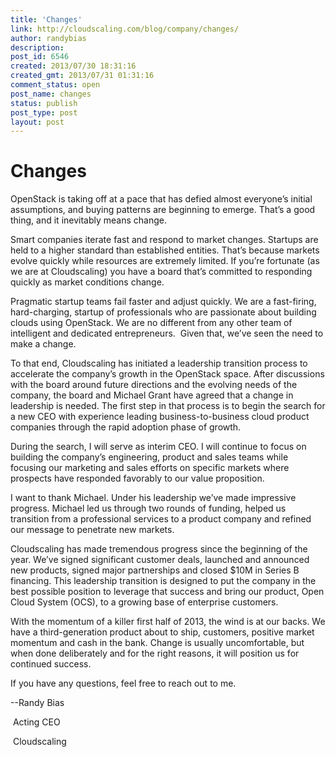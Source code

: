 ```yaml
---
title: 'Changes'
link: http://cloudscaling.com/blog/company/changes/
author: randybias
description: 
post_id: 6546
created: 2013/07/30 18:31:16
created_gmt: 2013/07/31 01:31:16
comment_status: open
post_name: changes
status: publish
post_type: post
layout: post
---
```


# Changes

OpenStack is taking off at a pace that has defied almost everyone’s initial assumptions, and buying patterns are beginning to emerge. That’s a good thing, and it inevitably means change.

Smart companies iterate fast and respond to market changes. Startups are held to a higher standard than established entities. That’s because markets evolve quickly while resources are extremely limited. If you’re fortunate (as we are at Cloudscaling) you have a board that’s committed to responding quickly as market conditions change.

Pragmatic startup teams fail faster and adjust quickly. We are a fast-firing, hard-charging, startup of professionals who are passionate about building clouds using OpenStack. We are no different from any other team of intelligent and dedicated entrepreneurs.  Given that, we’ve seen the need to make a change.

To that end, Cloudscaling has initiated a leadership transition process to accelerate the company’s growth in the OpenStack space. After discussions with the board around future directions and the evolving needs of the company, the board and Michael Grant have agreed that a change in leadership is needed. The first step in that process is to begin the search for a new CEO with experience leading business-to-business cloud product companies through the rapid adoption phase of growth.

During the search, I will serve as interim CEO. I will continue to focus on building the company’s engineering, product and sales teams while focusing our marketing and sales efforts on specific markets where prospects have responded favorably to our value proposition.

I want to thank Michael. Under his leadership we’ve made impressive progress. Michael led us through two rounds of funding, helped us transition from a professional services to a product company and refined our message to penetrate new markets.

Cloudscaling has made tremendous progress since the beginning of the year. We’ve signed significant customer deals, launched and announced new products, signed major partnerships and closed $10M in Series B financing. This leadership transition is designed to put the company in the best possible position to leverage that success and bring our product, Open Cloud System (OCS), to a growing base of enterprise customers.

With the momentum of a killer first half of 2013, the wind is at our backs. We have a third-generation product about to ship, customers, positive market momentum and cash in the bank. Change is usually uncomfortable, but when done deliberately and for the right reasons, it will position us for continued success.

If you have any questions, feel free to reach out to me.

\--Randy Bias

 Acting CEO

 Cloudscaling
